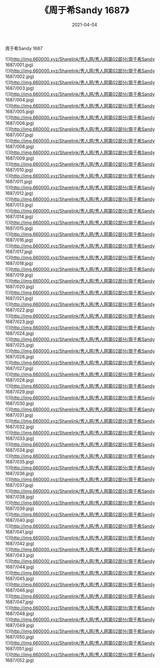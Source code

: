 ﻿---
layout: post
title:  《周于希Sandy 1687》
date:   2021-04-04
img: http://img.660000.xyz/Sharelink/秀人网/秀人网第02部分/周于希Sandy 1687/000.jpg
categories: [美女, 清纯, 唯美]
---

周于希Sandy 1687

  ![](http://img.660000.xyz/Sharelink/秀人网/秀人网第02部分/周于希Sandy 1687/001.jpg) <br> ![](http://img.660000.xyz/Sharelink/秀人网/秀人网第02部分/周于希Sandy 1687/002.jpg) <br> ![](http://img.660000.xyz/Sharelink/秀人网/秀人网第02部分/周于希Sandy 1687/003.jpg) <br> ![](http://img.660000.xyz/Sharelink/秀人网/秀人网第02部分/周于希Sandy 1687/004.jpg) <br> ![](http://img.660000.xyz/Sharelink/秀人网/秀人网第02部分/周于希Sandy 1687/005.jpg) <br> ![](http://img.660000.xyz/Sharelink/秀人网/秀人网第02部分/周于希Sandy 1687/006.jpg) <br> ![](http://img.660000.xyz/Sharelink/秀人网/秀人网第02部分/周于希Sandy 1687/007.jpg) <br> ![](http://img.660000.xyz/Sharelink/秀人网/秀人网第02部分/周于希Sandy 1687/008.jpg) <br> ![](http://img.660000.xyz/Sharelink/秀人网/秀人网第02部分/周于希Sandy 1687/009.jpg) <br> ![](http://img.660000.xyz/Sharelink/秀人网/秀人网第02部分/周于希Sandy 1687/010.jpg) <br> ![](http://img.660000.xyz/Sharelink/秀人网/秀人网第02部分/周于希Sandy 1687/011.jpg) <br> ![](http://img.660000.xyz/Sharelink/秀人网/秀人网第02部分/周于希Sandy 1687/012.jpg) <br> ![](http://img.660000.xyz/Sharelink/秀人网/秀人网第02部分/周于希Sandy 1687/013.jpg) <br> ![](http://img.660000.xyz/Sharelink/秀人网/秀人网第02部分/周于希Sandy 1687/014.jpg) <br> ![](http://img.660000.xyz/Sharelink/秀人网/秀人网第02部分/周于希Sandy 1687/015.jpg) <br> ![](http://img.660000.xyz/Sharelink/秀人网/秀人网第02部分/周于希Sandy 1687/016.jpg) <br> ![](http://img.660000.xyz/Sharelink/秀人网/秀人网第02部分/周于希Sandy 1687/017.jpg) <br> ![](http://img.660000.xyz/Sharelink/秀人网/秀人网第02部分/周于希Sandy 1687/018.jpg) <br> ![](http://img.660000.xyz/Sharelink/秀人网/秀人网第02部分/周于希Sandy 1687/019.jpg) <br> ![](http://img.660000.xyz/Sharelink/秀人网/秀人网第02部分/周于希Sandy 1687/020.jpg) <br> ![](http://img.660000.xyz/Sharelink/秀人网/秀人网第02部分/周于希Sandy 1687/021.jpg) <br> ![](http://img.660000.xyz/Sharelink/秀人网/秀人网第02部分/周于希Sandy 1687/022.jpg) <br> ![](http://img.660000.xyz/Sharelink/秀人网/秀人网第02部分/周于希Sandy 1687/023.jpg) <br> ![](http://img.660000.xyz/Sharelink/秀人网/秀人网第02部分/周于希Sandy 1687/024.jpg) <br> ![](http://img.660000.xyz/Sharelink/秀人网/秀人网第02部分/周于希Sandy 1687/025.jpg) <br> ![](http://img.660000.xyz/Sharelink/秀人网/秀人网第02部分/周于希Sandy 1687/026.jpg) <br> ![](http://img.660000.xyz/Sharelink/秀人网/秀人网第02部分/周于希Sandy 1687/027.jpg) <br> ![](http://img.660000.xyz/Sharelink/秀人网/秀人网第02部分/周于希Sandy 1687/028.jpg) <br> ![](http://img.660000.xyz/Sharelink/秀人网/秀人网第02部分/周于希Sandy 1687/029.jpg) <br> ![](http://img.660000.xyz/Sharelink/秀人网/秀人网第02部分/周于希Sandy 1687/030.jpg) <br> ![](http://img.660000.xyz/Sharelink/秀人网/秀人网第02部分/周于希Sandy 1687/031.jpg) <br> ![](http://img.660000.xyz/Sharelink/秀人网/秀人网第02部分/周于希Sandy 1687/032.jpg) <br> ![](http://img.660000.xyz/Sharelink/秀人网/秀人网第02部分/周于希Sandy 1687/033.jpg) <br> ![](http://img.660000.xyz/Sharelink/秀人网/秀人网第02部分/周于希Sandy 1687/034.jpg) <br> ![](http://img.660000.xyz/Sharelink/秀人网/秀人网第02部分/周于希Sandy 1687/035.jpg) <br> ![](http://img.660000.xyz/Sharelink/秀人网/秀人网第02部分/周于希Sandy 1687/036.jpg) <br> ![](http://img.660000.xyz/Sharelink/秀人网/秀人网第02部分/周于希Sandy 1687/037.jpg) <br> ![](http://img.660000.xyz/Sharelink/秀人网/秀人网第02部分/周于希Sandy 1687/038.jpg) <br> ![](http://img.660000.xyz/Sharelink/秀人网/秀人网第02部分/周于希Sandy 1687/039.jpg) <br> ![](http://img.660000.xyz/Sharelink/秀人网/秀人网第02部分/周于希Sandy 1687/040.jpg) <br> ![](http://img.660000.xyz/Sharelink/秀人网/秀人网第02部分/周于希Sandy 1687/041.jpg) <br> ![](http://img.660000.xyz/Sharelink/秀人网/秀人网第02部分/周于希Sandy 1687/042.jpg) <br> ![](http://img.660000.xyz/Sharelink/秀人网/秀人网第02部分/周于希Sandy 1687/043.jpg) <br> ![](http://img.660000.xyz/Sharelink/秀人网/秀人网第02部分/周于希Sandy 1687/044.jpg) <br> ![](http://img.660000.xyz/Sharelink/秀人网/秀人网第02部分/周于希Sandy 1687/045.jpg) <br> ![](http://img.660000.xyz/Sharelink/秀人网/秀人网第02部分/周于希Sandy 1687/046.jpg) <br> ![](http://img.660000.xyz/Sharelink/秀人网/秀人网第02部分/周于希Sandy 1687/047.jpg) <br> ![](http://img.660000.xyz/Sharelink/秀人网/秀人网第02部分/周于希Sandy 1687/048.jpg) <br> ![](http://img.660000.xyz/Sharelink/秀人网/秀人网第02部分/周于希Sandy 1687/049.jpg) <br> ![](http://img.660000.xyz/Sharelink/秀人网/秀人网第02部分/周于希Sandy 1687/050.jpg) <br> ![](http://img.660000.xyz/Sharelink/秀人网/秀人网第02部分/周于希Sandy 1687/051.jpg) <br> ![](http://img.660000.xyz/Sharelink/秀人网/秀人网第02部分/周于希Sandy 1687/052.jpg) <br>